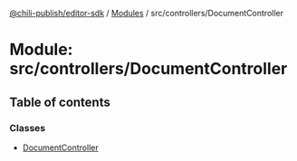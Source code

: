 [@chili-publish/editor-sdk](../README.md) / [Modules](../modules.md) / src/controllers/DocumentController

# Module: src/controllers/DocumentController

## Table of contents

### Classes

- [DocumentController](../classes/controllers_DocumentController.DocumentController.md)
